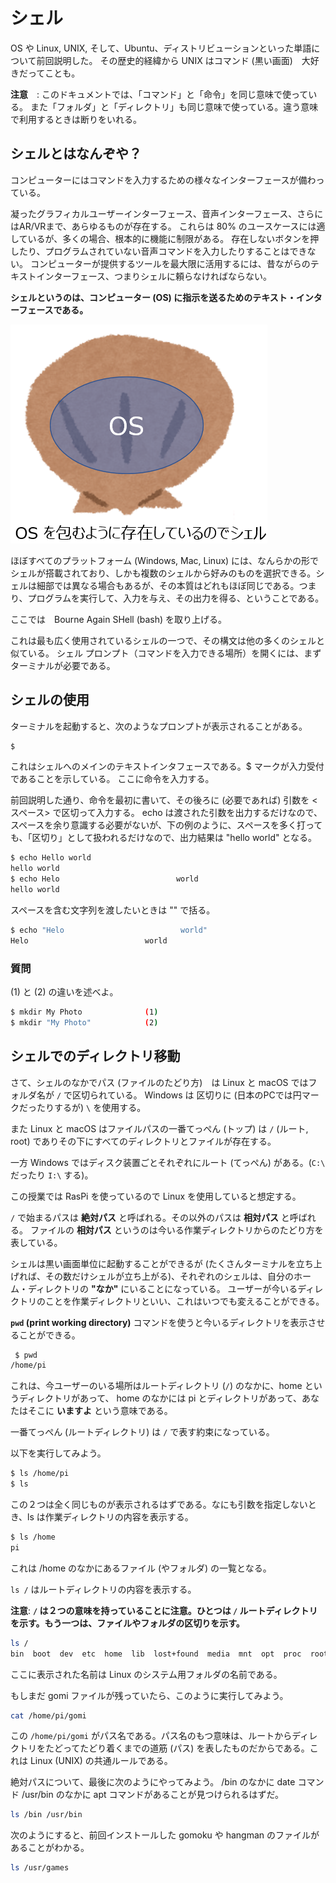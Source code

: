 # シェル

OS や Linux, UNIX, そして、Ubuntu、ディストリビューションといった単語について前回説明した。
その歴史的経緯から UNIX はコマンド (黒い画面)　大好きだってことも。

**注意**　: このドキュメントでは、「コマンド」と「命令」を同じ意味で使っている。
また「フォルダ」と「ディレクトリ」も同じ意味で使っている。違う意味で利用するときは断りをいれる。

## シェルとはなんぞや？

コンピューターにはコマンドを入力するための様々なインターフェースが備わっている。

凝ったグラフィカルユーザーインターフェース、音声インターフェース、さらにはAR/VRまで、あらゆるものが存在する。
これらは 80% のユースケースには適しているが、多くの場合、根本的に機能に制限がある。
存在しないボタンを押したり、プログラムされていない音声コマンドを入力したりすることはできない。
コンピューターが提供するツールを最大限に活用するには、昔ながらのテキストインターフェース、つまりシェルに頼らなければならない。

**シェルというのは、コンピューター (OS) に指示を送るためのテキスト・インターフェースである。**

![alt text](image.png)

ほぼすべてのプラットフォーム (Windows, Mac, Linux) には、なんらかの形でシェルが搭載されており、しかも複数のシェルから好みのものを選択できる。シェルは細部では異なる場合もあるが、その本質はどれもほぼ同じである。つまり、プログラムを実行して、入力を与え、その出力を得る、ということである。

ここでは　Bourne Again SHell (bash) を取り上げる。

これは最も広く使用されているシェルの一つで、その構文は他の多くのシェルと似ている。
シェル プロンプト（コマンドを入力できる場所）を開くには、まずターミナルが必要である。

## シェルの使用

ターミナルを起動すると、次のようなプロンプトが表示されることがある。

```sh
$
```

これはシェルへのメインのテキストインタフェースである。$ マークが入力受付であることを示している。
ここに命令を入力する。

前回説明した通り、命令を最初に書いて、その後ろに (必要であれば) 引数を <スペース> で区切って入力する。
echo は渡された引数を出力するだけなので、スペースを余り意識する必要がないが、下の例のように、スペースを多く打っても、「区切り」として扱われるだけなので、出力結果は "hello world" となる。

```sh
$ echo Hello world  
hello world  
$ echo Helo                          world  
hello world  
```

スペースを含む文字列を渡したいときは "" で括る。

```sh
$ echo "Helo                          world"
Helo                          world
```

### 質問

(1) と (2) の違いを述べよ。

```sh
$ mkdir My Photo              (1)
$ mkdir "My Photo"            (2)
```

## シェルでのディレクトリ移動

さて、シェルのなかでパス (ファイルのたどり方)　は Linux と macOS ではフォルダ名が  `/` で区切られている。
Windows は 区切りに (日本のPCでは円マークだったりするが) `\`  を使用する。

また Linux と macOS はファイルパスの一番てっぺん (トップ) は `/` (ルート, root) でありその下にすべてのディレクトリとファイルが存在する。

一方 Windows ではディスク装置ごとそれぞれにルート (てっぺん) がある。(`C:\` だったり `I:\` する)。

この授業では RasPi を使っているので Linux を使用していると想定する。

`/` で始まるパスは **絶対パス** と呼ばれる。その以外のパスは **相対パス** と呼ばれる。
ファイルの **相対パス** というのは今いる作業ディレクトリからのたどり方を表している。

シェルは黒い画面単位に起動することができるが (たくさんターミナルを立ち上げれば、その数だけシェルが立ち上がる)、それぞれのシェルは、自分のホーム・ディレクトリの **"なか"** にいることになっている。
ユーザーが今いるディレクトリのことを作業ディレクトリといい、これはいつでも変えることができる。

**`pwd` (print working directory)** コマンドを使うと今いるディレクトリを表示させることができる。

```sh
 $ pwd
/home/pi
```

これは、今ユーザーのいる場所はルートディレクトリ (`/`) のなかに、home というディレクトリがあって、
home のなかには pi とディレクトリがあって、あなたはそこに **いますよ** という意味である。

一番てっぺん (ルートディレクトリ) は `/` で表す約束になっている。

以下を実行してみよう。

```sh
$ ls /home/pi
$ ls
```

この２つは全く同じものが表示されるはずである。なにも引数を指定しないとき、ls は作業ディレクトリの内容を表示する。

```sh
$ ls /home
pi
```

これは /home のなかにあるファイル (やフォルダ) の一覧となる。

`ls /` はルートディレクトリの内容を表示する。

**注意**: **`/` は２つの意味を持っていることに注意。ひとつは `/` ルートディレクトリを示す。もう一つは、ファイルやフォルダの区切りを示す。**

```sh
ls /
bin  boot  dev  etc  home  lib  lost+found  media  mnt  opt  proc  root  run  sbin  srv  sys  tmp  usr  var
```

ここに表示された名前は Linux のシステム用フォルダの名前である。

もしまだ gomi ファイルが残っていたら、このように実行してみよう。

```sh
cat /home/pi/gomi
```

この `/home/pi/gomi` がパス名である。パス名のもつ意味は、ルートからディレクトリをたどってたどり着くまでの道筋 (パス) を表したものだからである。これは Linux (UNIX) の共通ルールである。

絶対パスについて、最後に次のようにやってみよう。
/bin のなかに date コマンド /usr/bin のなかに apt コマンドがあることが見つけられるはずだ。

```sh
ls /bin /usr/bin
```

次のようにすると、前回インストールした gomoku や hangman のファイルがあることがわかる。

```sh
ls /usr/games
```